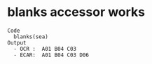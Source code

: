 # blanks accessor works

    Code
      blanks(sea)
    Output
      - OCR :  A01 B04 C03
      - ECAR:  A01 B04 C03 D06

